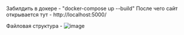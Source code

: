 Забилдить в докере - "docker-compose up --build"
После чего сайт открывается тут - http://localhost:5000/

Файловая структура -
![image](https://github.com/user-attachments/assets/5a0774c5-9382-4a47-a99f-b765f963c8c2)

